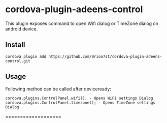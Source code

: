 # cordova-plugin-adeens-control

This plugin exposes command to open Wifi dialog or TimeZone dialog on android device.

Install
---------

    cordova plugin add https://github.com/0rion7st/cordova-plugin-adeens-control.git

Usage
--------
Following method can be called after deviceready:

    cordova.plugins.ControlPanel.wifi(); - Opens WiFi settings Dialog
    cordova.plugins.ControlPanel.timezone(); - Opens TimeZone settings Dialog

===================

